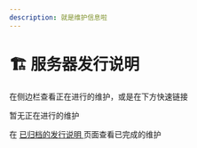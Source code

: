 ```yaml
---
description: 就是维护信息啦
---
```


# 🏗 服务器发行说明

在侧边栏查看正在进行的维护，或是在下方快速链接

暂无正在进行的维护

在 [已归档的发行说明 ](yi-gui-dang-de-fa-hang-shuo-ming.md)页面查看已完成的维护
